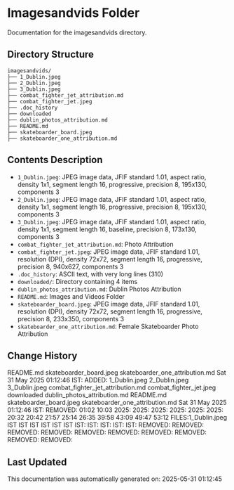 <!-- filepath: /home/michaelnewham/Projects/create_python_project/imagesandvids/aboutthisfolder.md -->
# Imagesandvids Folder

Documentation for the imagesandvids directory.

## Directory Structure

```
imagesandvids/
├── 1_Dublin.jpeg
├── 2_Dublin.jpeg
├── 3_Dublin.jpeg
├── combat_fighter_jet_attribution.md
├── combat_fighter_jet.jpeg
├── .doc_history
├── downloaded
├── dublin_photos_attribution.md
├── README.md
├── skateboarder_board.jpeg
├── skateboarder_one_attribution.md
```

## Contents Description

- `1_Dublin.jpeg`: JPEG image data, JFIF standard 1.01, aspect ratio, density 1x1, segment length 16, progressive, precision 8, 195x130, components 3
- `2_Dublin.jpeg`: JPEG image data, JFIF standard 1.01, aspect ratio, density 1x1, segment length 16, progressive, precision 8, 195x130, components 3
- `3_Dublin.jpeg`: JPEG image data, JFIF standard 1.01, aspect ratio, density 1x1, segment length 16, baseline, precision 8, 173x130, components 3
- `combat_fighter_jet_attribution.md`: Photo Attribution
- `combat_fighter_jet.jpeg`: JPEG image data, JFIF standard 1.01, resolution (DPI), density 72x72, segment length 16, progressive, precision 8, 940x627, components 3
- `.doc_history`: ASCII text, with very long lines (310)
- `downloaded/`: Directory containing 4 items
- `dublin_photos_attribution.md`: Dublin Photos Attribution
- `README.md`: Images and Videos Folder
- `skateboarder_board.jpeg`: JPEG image data, JFIF standard 1.01, resolution (DPI), density 72x72, segment length 16, progressive, precision 8, 233x350, components 3
- `skateboarder_one_attribution.md`: Female Skateboarder Photo Attribution

## Change History

README.md
skateboarder_board.jpeg
skateboarder_one_attribution.md
Sat 31 May 2025 01:12:46 IST: ADDED: 1_Dublin.jpeg 2_Dublin.jpeg 3_Dublin.jpeg combat_fighter_jet_attribution.md combat_fighter_jet.jpeg downloaded dublin_photos_attribution.md README.md skateboarder_board.jpeg skateboarder_one_attribution.md 
Sat 31 May 2025 01:12:46 IST: REMOVED:           01:02 10:03 2025: 2025: 2025: 2025: 2025: 2025: 20:32 20:42 21:57 25:14 26:35 39:58 43:09 49:47 53:12 FILES:1_Dublin.jpeg IST IST IST IST IST IST IST: IST: IST: IST: IST: REMOVED: REMOVED: REMOVED: REMOVED: REMOVED: REMOVED: REMOVED: REMOVED: REMOVED: REMOVED: 

## Last Updated

This documentation was automatically generated on: 2025-05-31 01:12:45
